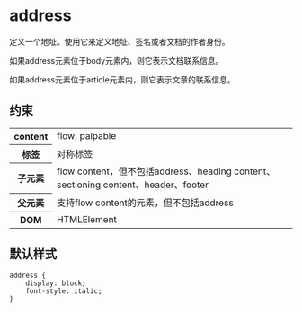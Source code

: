 # address

定义一个地址。使用它来定义地址、签名或者文档的作者身份。

如果address元素位于body元素内，则它表示文档联系信息。

如果address元素位于article元素内，则它表示文章的联系信息。

## 约束

<table>
<tr>
    <th>content</th>
    <td>flow, palpable</td>
</tr>
<tr>
    <th>标签</th>
    <td>对称标签</td>
</tr>
<tr>
    <th>子元素</th>
    <td>flow content，但不包括address、heading content、sectioning content、header、footer</td>
</tr>
<tr>
    <th>父元素</th>
    <td>支持flow content的元素，但不包括address</td>
</tr>
<tr>
    <th>DOM</th>
    <td>HTMLElement</td>
</tr>
</table>

## 默认样式

```
address {
    display: block;
    font-style: italic;
}
```

